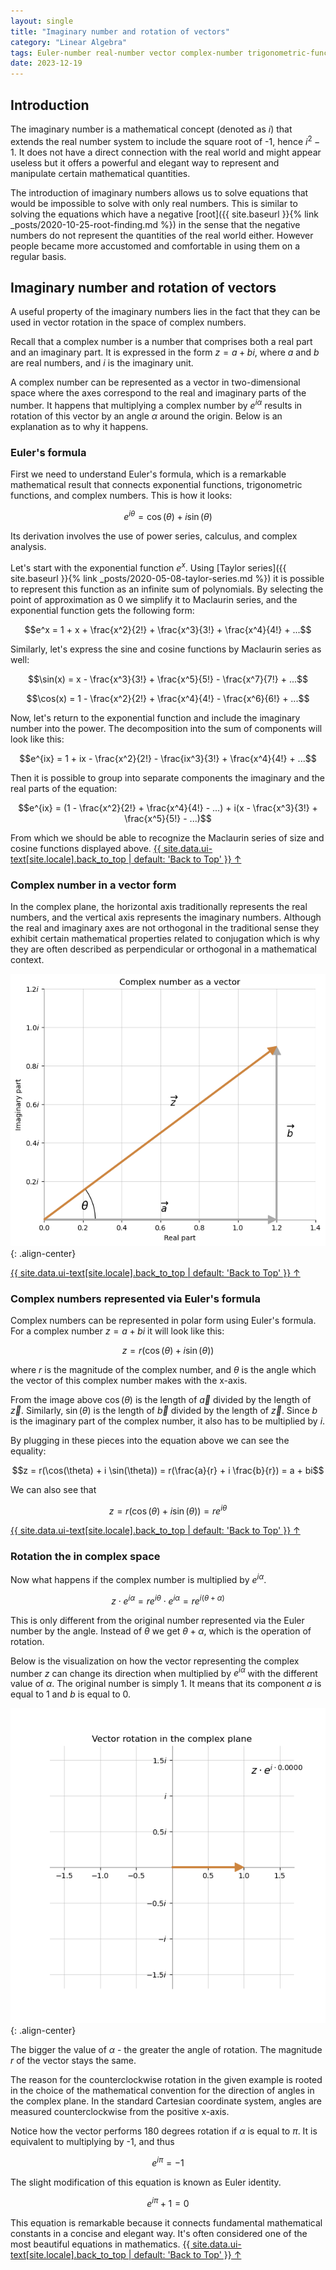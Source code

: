 ```yaml
---
layout: single
title: "Imaginary number and rotation of vectors"
category: "Linear Algebra"
tags: Euler-number real-number vector complex-number trigonometric-function exponential-function Taylor-series Euler's-formula vector-rotation Euler-identity
date: 2023-12-19
---
```


## Introduction

The imaginary number is a mathematical concept (denoted as $i$) that extends the real number system to include the square root of -1, hence $i^2 -1$. It does not have a direct connection with the real world and might appear useless but it offers a powerful and elegant way to represent and manipulate certain mathematical quantities.

The introduction of imaginary numbers allows us to solve equations that would be impossible to solve with only real numbers. This is similar to solving the equations which have a negative [root]({{ site.baseurl }}{% link _posts/2020-10-25-root-finding.md %}) in the sense that the negative numbers do not represent the quantities of the real world either. However people became more accustomed and comfortable in using them on a regular basis.

## Imaginary number and rotation of vectors

A useful property of the imaginary numbers lies in the fact that they can be used in vector rotation in the space of complex numbers.

Recall that a complex number is a number that comprises both a real part and an imaginary part. It is expressed in the form $z=a+bi$, where $a$ and $b$ are real numbers, and $i$ is the imaginary unit.

A complex number can be represented as a vector in two-dimensional space where the axes correspond to the real and imaginary parts of the number. It happens that multiplying a complex number by $e^{i \alpha}$ results in rotation of this vector by an angle $\alpha$ around the origin. Below is an explanation as to why it happens.

### Euler's formula

First we need to understand Euler's formula, which is a remarkable mathematical result that connects exponential functions, trigonometric functions, and complex numbers. This is how it looks:

$$e^{i \theta} = \cos(\theta) + i \sin(\theta)$$

Its derivation involves the use of power series, calculus, and complex analysis.

Let's start with the exponential function $e^{x}$. Using [Taylor series]({{ site.baseurl }}{% link _posts/2020-05-08-taylor-series.md %}) it is possible to represent this function as an infinite sum of polynomials. By selecting the point of approximation as 0 we simplify it to Maclaurin series, and the exponential function gets the following form:

$$e^x = 1 + x + \frac{x^2}{2!} + \frac{x^3}{3!} + \frac{x^4}{4!} + ...$$

Similarly, let's express the sine and cosine functions by Maclaurin series as well:

$$\sin(x) = x - \frac{x^3}{3!} + \frac{x^5}{5!} - \frac{x^7}{7!} + ...$$

$$\cos(x) = 1 - \frac{x^2}{2!} + \frac{x^4}{4!} - \frac{x^6}{6!} + ...$$

Now, let's return to the exponential function and include the imaginary number into the power. The decomposition into the sum of components will look like this:

$$e^{ix} = 1 + ix - \frac{x^2}{2!} - \frac{ix^3}{3!} + \frac{x^4}{4!} + ...$$

Then it is possible to group into separate components the imaginary and the real parts of the equation:

$$e^{ix} = (1 - \frac{x^2}{2!} + \frac{x^4}{4!} - ...) + i(x - \frac{x^3}{3!} + \frac{x^5}{5!} - ...)$$

From which we should be able to recognize the Maclaurin series of size and cosine functions displayed above.
<a href="#page-title" class="back-to-top">{{ site.data.ui-text[site.locale].back_to_top | default: 'Back to Top' }} &uarr;</a>

### Complex number in a vector form

In the complex plane, the horizontal axis traditionally represents the real numbers, and the vertical axis represents the imaginary numbers. Although the real and imaginary axes are not orthogonal in the traditional sense they exhibit certain mathematical properties related to conjugation which is why they are often described as perpendicular or orthogonal in a mathematical context.

![](/assets/images/linear_algebra/complex_number_as_vector.png){: .align-center}

<a href="#page-title" class="back-to-top">{{ site.data.ui-text[site.locale].back_to_top | default: 'Back to Top' }} &uarr;</a>

### Complex numbers represented via Euler's formula

Complex numbers can be represented in polar form using Euler's formula. For a complex number $z=a+bi$ it will look like this:

$$z = r(\cos(\theta) + i \sin(\theta))$$

where $r$ is the magnitude of the complex number, and $\theta$ is the angle which the vector of this complex number makes with the x-axis.

From the image above $\cos (\theta)$ is the length of $\overrightarrow{a}$ divided by the length of $\overrightarrow{z}$. Similarly, $\sin (\theta)$ is the length of $\overrightarrow{b}$ divided by the length of $\overrightarrow{z}$. Since $b$ is the imaginary part of the complex number, it also has to be multiplied by $i$.

By plugging in these pieces into the equation above we can see the equality:

$$z = r(\cos(\theta) + i \sin(\theta)) = r(\frac{a}{r} + i \frac{b}{r}) = a + bi$$

We can also see that

$$z = r(\cos(\theta) + i \sin(\theta)) = r e^{i \theta}$$

<a href="#page-title" class="back-to-top">{{ site.data.ui-text[site.locale].back_to_top | default: 'Back to Top' }} &uarr;</a>

### Rotation the in complex space

Now what happens if the complex number is multiplied by $e^{i\alpha}$.

$$z \cdot e^{i\alpha} = r e^{i \theta} \cdot e^{i\alpha} = r e^{i (\theta + \alpha)}$$

This is only different from the original number represented via the Euler number by the angle. Instead of $\theta$ we get $\theta + \alpha$, which is the operation of rotation.

Below is the visualization on how the vector representing the complex number $z$ can change its direction when multiplied by $e^{i\alpha}$ with the different value of $\alpha$. The original number is simply 1. It means that its component $a$ is equal to 1 and $b$ is equal to 0.

![](/assets/images/linear_algebra/vector_rotation_complex_plane.gif){: .align-center}

The bigger the value of $\alpha$ - the greater the angle of rotation. The magnitude $r$ of the vector stays the same.

The reason for the counterclockwise rotation in the given example is rooted in the choice of the mathematical convention for the direction of angles in the complex plane. In the standard Cartesian coordinate system, angles are measured counterclockwise from the positive x-axis.

Notice how the vector performs 180 degrees rotation if $\alpha$ is equal to $\pi$. It is equivalent to multiplying by -1, and thus

$$e^{i\pi}=-1$$

The slight modification of this equation is known as Euler identity.

$$e^{i\pi} + 1 = 0$$

This equation is remarkable because it connects fundamental mathematical constants in a concise and elegant way. It's often considered one of the most beautiful equations in mathematics.
<a href="#page-title" class="back-to-top">{{ site.data.ui-text[site.locale].back_to_top | default: 'Back to Top' }} &uarr;</a>

